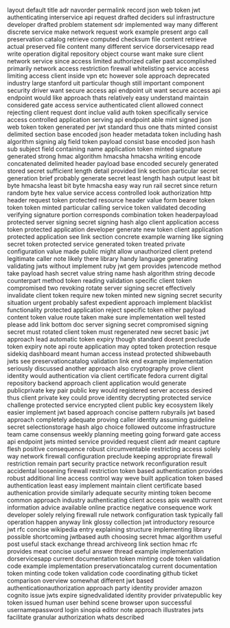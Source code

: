 layout default title adr navorder permalink record json web token jwt authenticating interservice api request drafted deciders sul infrastructure developer drafted problem statement sdr implemented way many different discrete service make network request work example present argo call preservation catalog retrieve computed checksum file content retrieve actual preserved file content many different service dorservicesapp read write operation digital repository object course want make sure client network service since access limited authorized caller past accomplished primarily network access restriction firewall whitelisting service access limiting access client inside vpn etc however sole approach deprecated industry large stanford uit particular though still important component security driver want secure access api endpoint uit want secure access api endpoint would like approach thats relatively easy understand maintain considered gate access service authenticated client allowed connect rejecting client request dont inclue valid auth token specifically service access controlled application serving api endpoint able mint signed json web token token generated per jwt standard thus one thats minted consist delimited section base encoded json header metadata token including hash algorithm signing alg field token payload consist base encoded json hash sub subject field containing name application token minted signature generated strong hmac algorithm hmacsha hmacsha writing encode concatenated delimited header payload base encoded securely generated stored secret sufficient length detail provided link section particular secret generation brief probably generate secret least length hash output least bit byte hmacsha least bit byte hmacsha easy way run rail secret since return random byte hex value service access controlled look authorization http header request token protected resource header value form bearer token token token minted particular calling service token validated decoding verifying signature portion corresponds combination token headerpayload protected server signing secret signing hash algo client application access token protected application developer generate new token client application protected application see link section concrete example warning like signing secret token protected service generated token treated private configuration value made public might allow unauthorized client pretend legitimate caller note likely there library handy language generating validating jwts without implement ruby jwt gem provides jwtencode method take payload hash secret value string name hash algorithm string decode counterpart method token reading validation specific client token compromised two revoking rotate server signing secret effectively invalidate client token require new token minted new signing secret security situation urgent probably safest expedient approach implement blacklist functionality protected application reject specific token either payload content token value route taken make sure implementation well tested please add link bottom doc server signing secret compromised signing secret must rotated client token must regenerated new secret basic jwt approach lead automatic token expiry though standard doesnt preclude token expiry note api route application may opted token protection resque sidekiq dashboard meant human access instead protected shibwebauth jwts see preservationcatalog validation link end example implementation seriously discussed another approach also cryptography prove client identity would authentication via client certificate fedora current digital repository backend approach client application would generate publicprivate key pair public key would registered server access desired thus client private key could prove identity decrypting protected service challenge protected service encrypted client public key ecosystem likely easier implement jwt based approach concise pattern rubyrails jwt based approach completely adequate proving caller identity assuming guideline secret selectionstorage hash algo choice followed outcome infrastructure team came consensus weekly planning meeting going forward gate access api endpoint jwts minted service provided request client adr meant capture flesh positive consequence robust circumventable restricting access solely way network firewall configuration preclude keeping appropriate firewall restriction remain part security practice network reconfiguration result accidental loosening firewall restriction token based authentication provides robust additional line access control way weve built application token based authentication least easy implement maintain client certificate based authenication provide similarly adequate security minting token become common approach industry authenticating client access apis wealth current information advice available online practice negative consequence work developer solely relying firewall rule network configuration task typically fall operation happen anyway link glossy collection jwt introductory resource jwt rfc concise wikipedia entry explaining structure implementing library possible shortcoming jwtbased auth choosing secret hmac algorithm useful post useful stack exchange thread archiveorg link section hmac rfc provides meat concise useful answer thread example implementation dorservicesapp current documentation token minting code token validation code example implementation preservationcatalog current documentation token minting code token validation code coordinating github ticket comparison overview somewhat different jwt based authenticationauthorization approach party identity provider amazon cognito issue jwts expire signedvalidated identity provider privatepublic key token issued human user behind scene browser upon successful usernamepassword login sinopia editor note approach illustrates jwts facilitate granular authorization whats described
